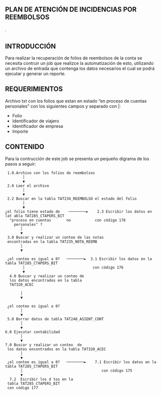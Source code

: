 ## PLAN DE ATENCIÓN DE INCIDENCIAS POR REEMBOLSOS
###### .

## INTRODUCCIÓN

Para realizar la recuperación de folios de reembolsos de la conta se necesita contruir un job que realizce la automatización de esto, utilizando un archivo de entrada que contenga los datos necesarios el cual se podrá ejecutar y generar un reporte. 



## REQUERIMIENTOS

Archivo txt con  los folios que estan en estado “en proceso de cuentas personales” con los siguientes campos y separado con |:

* Folio
* Identificador de viajero
* Identificador de empresa
* Importe


## CONTENIDO

Para la contrucción de este job se presenta un pequeño digrama de los pasos a seguir:



  
     1.0.Archivo con los folios de reembolsos
            │  
            ▼
     2.0 Leer el archivo
            │
            ▼
     2.2 Buscar en la tabla TAT234_REEMBOLSO el estado del folio
            │
            ▼
    ¿el folio tiene estado de    ────────►    2.3 Escribir los datos en lat abla TAT285_CTAPERS_BIT
      "proceso en cuentas       no           con código 178
        personales" ?                          
           │
           ▼
     3.0 Buscar y realizar un conteo de las notas 
     encontradas en la tabla TAT235_NOTA_REEMB
           │
           ▼

     ¿el conteo es igual a 0?   ────────►  3.1 Escribir los datos en la tabla TAT285_CTAPERS_BIT
            │                               con código 176
            ▼                                                            
      4.0 Buscar y realizar un conteo de 
      los datos encontrados en la tabla 
      TAT320_ACEC

           │
           ▼

     ¿el conteo es igual a 0?
           │
           ▼
     5.0 Borrar datos de tabla TAT248_ASIENT_CONT
           │
           ▼
    6.0 Ejecutar contabilidad
           │
           ▼
    7.0 Buscar y realizar un conteo  de 
     los datos encontrados en la tabla TAT320_ACEC
           │
           ▼
     ¿el conteo es igual a 0?   ────────►    7.1 Escribir los datos en la tabla TAT285_CTAPERS_BIT
           │                                    con código 175
           ▼                                   
      7.2  Escribir los d tos en la
     tabla TAT285_CTAPERS_BIT
     con código 177

